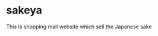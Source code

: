 # sakeya
This is shopping mall website which sell the Japanese sake

<div>
<img width="300" src="https://user-images.githubusercontent.com/63996951/99150252-79029000-26d6-11eb-90e6-13e1a4e0ab16.gif>
